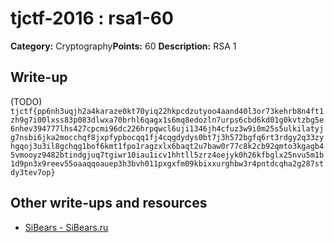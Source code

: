 # tjctf-2016 : rsa1-60

**Category:** Cryptography**Points:** 60
**Description:** RSA 1

## Write-up

(TODO)
`tjctf{pp6nh3uqjh2a4karaze0kt70yiq22hkpcdzutyoo4aand40l3or73kehrb8n4ft1zh9g7i00lxss83p083dlwxa70brhl6qagx1s6mq8edozln7urps6cbd6kd01g0kvtzbg5e6nhev394777lhs427cpcmi96dc226hrpqwcl6uji1346jh4cfuz3w9i0m25s5ulkilatyjg7nsbi6jka2mocchqf8jxpfypbocqq1fj4cqgdydys0bt7j3h572bgfq6rt3rdgy2q33zyhgqoj3u3il8gchqg1bof6kmt1fpo1ragzxlx6baqt2u7baw0r77c8k2cb92qmto3kgagb45vmooyz9482btindgjuq7tgiwr10iau1icv1hhtll5zrz4oejyk0h26kfbglx25nvu5m1b1d9pn3x9reev55oaaqqoauep3h3bvh011pxgxfm09kbixxurghbw3r4pntdcqha2g287stdy3tev7op}`

## Other write-ups and resources

* [SiBears - SiBears.ru](http://sibears.ru/labs/TJCTF-2016-RSA1/)
